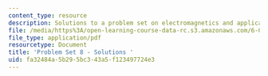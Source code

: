 ```yaml
---
content_type: resource
description: Solutions to a problem set on electromagnetics and applications.
file: /media/https%3A/open-learning-course-data-rc.s3.amazonaws.com/6-013-electromagnetics-and-applications-fall-2005/fa32484a5b295bc343a5f123497724e3_ps8_solution.pdf
file_type: application/pdf
resourcetype: Document
title: 'Problem Set 8 - Solutions '
uid: fa32484a-5b29-5bc3-43a5-f123497724e3
---
```

